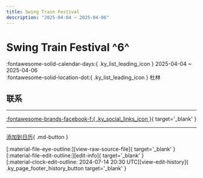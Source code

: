 ```yaml
---
title: Swing Train Festival
description: "2025-04-04 ~ 2025-04-06"
---
```


# Swing Train Festival ^6^

:fontawesome-solid-calendar-days:{ .ky_list_leading_icon } 2025-04-04 ~ 2025-04-06  
:fontawesome-solid-location-dot:{ .ky_list_leading_icon } 杜林  

## 联系


---

 [:fontawesome-brands-facebook-f:{ .ky_social_links_icon }](https://www.facebook.com/events/1119193552744439){ target='_blank' }

---

[添加到日历](https://swing.news/ics/zh-Hans/2025/it/swing-train-festival-2025.ics){ .md-button }

<div class="ky_page_footer" markdown>
<div class="ky_page_footer_trailing" markdown="span">
[:material-file-eye-outline:][view-raw-source-file]{ target='_blank' }
[:material-file-edit-outline:][edit-info]{ target='_blank' }
</div>
<div class="ky_page_footer_leading" markdown="span">
[:material-clock-edit-outline: 2024-07-14 20:30 UTC][view-edit-history]{ .ky_page_footer_history_button target='_blank' }
</div>
</div>

[view-raw-source-file]: https://github.com/swingdance/events/blob/main/2025/it/swing-train-festival-2025.json "查看原始源文件"
[edit-info]: https://github.com/swingdance/events/issues/new?assignees=&labels=update+event&projects=&template=03-update_entity.yml&title=%5B2025%2Fit%5D%20Swing%20Train%20Festival&region=it&year=2025&id=swing-train-festival-2025&name=Swing%20Train%20Festival&org_id= "编辑信息"

[view-edit-history]: https://github.com/swingdance/events/commits/main/2025/it/swing-train-festival-2025.json "查看编辑历史"
